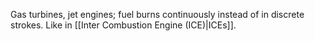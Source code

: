 Gas turbines, jet engines; fuel burns continuously instead of in discrete strokes. Like in [[Inter Combustion Engine (ICE)|ICEs]].
